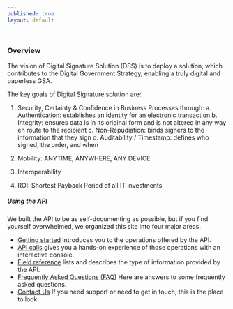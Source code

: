 ```yaml
---
published: true
layout: default

---
```

### Overview 

The vision of Digital Signature Solution (DSS) is to deploy a solution, which contributes to the Digital Government Strategy, enabling a truly digital and paperless GSA.

The key goals of Digital Signature solution are:

  1) Security, Certainty & Confidence in Business Processes through:
     a. Authentication: establishes an identity for an electronic transaction
     b. Integrity: ensures data is in its original form and is not altered in any way en route to the recipient
     c. Non-Repudiation: binds signers to the information that they sign
     d. Auditability / Timestamp: defines who signed, the order, and when

  2) Mobility: ANYTIME, ANYWHERE, ANY DEVICE

  3) Interoperability

  4) ROI: Shortest Payback Period of all IT investments


##### Using the API
We built the API to be as self-documenting as possible, but if you find yourself overwhelmed, we organized this site into four major areas.

- [Getting started](getting_started.html) introduces you to the operations offered by the API.
- [API calls](console/) gives you a hands-on experience of those operations with an interactive console.
- [Field reference](fields.html) lists and describes the type of information provided by the API.
- [Frequently Asked Questions (FAQ)](FAQ.html) Here are answers to some frequently asked questions.
- [Contact Us](contact_us.html) If you need support or need to get in touch, this is the place to look.


<body id="overview"></body>

